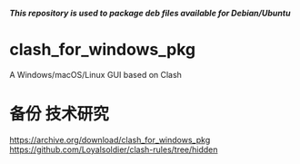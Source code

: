 ***This repository is used to package deb files available for Debian/Ubuntu***

# clash_for_windows_pkg
A Windows/macOS/Linux GUI based on Clash
# 备份 技术研究
https://archive.org/download/clash_for_windows_pkg
https://github.com/Loyalsoldier/clash-rules/tree/hidden
